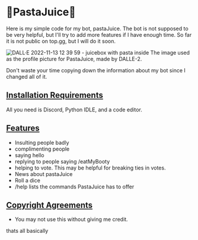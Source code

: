 # 🍝PastaJuice🧃

Here is my simple code for my bot, pastaJuice. The bot is not supposed to be very helpful, but I'll try to add more features if I have enough time. So far it is not public on top.gg, but I will do it soon. 

![DALL·E 2022-11-13 12 39 59 - juicebox with pasta inside](https://user-images.githubusercontent.com/74465738/227391869-eafe216f-7133-4df7-bc4b-20bb1098e051.png)
The image used as the profile picture for PastaJuice, made by DALLE-2.



Don't waste your time copying down the information about my bot since I changed all of it.

## <ins>Installation Requirements</ins>

All you need is Discord, Python IDLE, and a code editor.

## <ins>Features</ins>
-  Insulting people badly
-  complimenting people
-  saying hello
-  replying to people saying /eatMyBooty
-  helping to vote. This may be helpful for breaking ties in votes.
-  News about pastaJuice
-  Roll a dice
-  /help lists the commands PastaJuice has to offer

## <ins>Copyright Agreements</ins>

- You may not use this without giving me credit.

thats all basically




